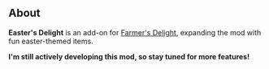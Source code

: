 ## About

**Easter's Delight** is an add-on for <a href="https://modrinth.com/mod/farmers-delight">Farmer's Delight</a>, expanding the mod with fun easter-themed items.

**I'm still actively developing this mod, so stay tuned for more features!**

</br>